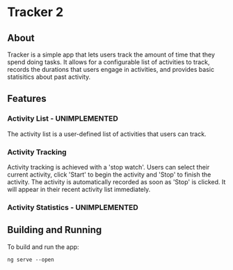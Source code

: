 # Tracker 2

## About

Tracker is a simple app that lets users track the amount of time that they spend doing tasks. It allows for a configurable list of activities to track, records the durations that users engage in activities, and provides basic statisitics about past activity.

## Features

### Activity List - UNIMPLEMENTED
The activity list is a user-defined list of activities that users can track. 


### Activity Tracking
Activity tracking is achieved with a 'stop watch'. Users can select their current activity, click 'Start' to begin the activity and 'Stop' to finish the activity. The activity is automatically recorded as soon as 'Stop' is clicked. It will appear in their recent activity list immediately. 

### Activity Statistics - UNIMPLEMENTED

## Building and Running

To build and run the app: 

`ng serve --open`

